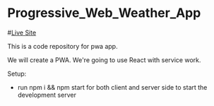 # Progressive_Web_Weather_App

#[Live Site](https://epic-tereshkova-b6848d.netlify.app)

This is a code repository for pwa app.

We will create a PWA. We're going to use React with service work.

Setup:

* run npm i && npm start for both client and server side to start the development server
